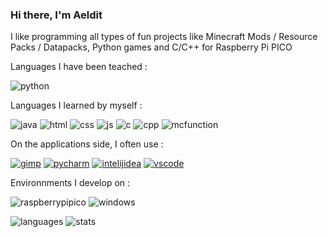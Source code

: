 ### Hi there, I'm Aeldit

I like programming all types of fun projects like Minecraft Mods / Resource Packs / Datapacks, Python games and C/C++ for Raspberry Pi PICO

Languages I have been teached :

![python](https://img.shields.io/badge/Python-3776AB?style=for-the-badge&logo=python&logoColor=white)


Languages I learned by myself :

![java](https://img.shields.io/badge/Java-ED8B00?style=for-the-badge&logo=openjdk&logoColor=white) ![html](https://img.shields.io/badge/HTML-239120?style=for-the-badge&logo=html5&logoColor=white) ![css](https://img.shields.io/badge/CSS-239120?&style=for-the-badge&logo=css3&logoColor=white) ![js](https://img.shields.io/badge/JavaScript-F7DF1E?style=for-the-badge&logo=javascript&logoColor=black) ![c](https://img.shields.io/badge/C-00599C?style=for-the-badge&logo=c&logoColor=white) ![cpp](https://img.shields.io/badge/C%2B%2B-00599C?style=for-the-badge&logo=c%2B%2B&logoColor=white) ![mcfunction](https://img.shields.io/badge/-MCFUNCTION-critical?style=for-the-badge)


On the applications side, I often use :

[![gimp](https://img.shields.io/badge/gimp-5C5543?style=for-the-badge&logo=gimp&logoColor=white)](https://www.gimp.org/) [![pycharm](https://img.shields.io/badge/-PyCharm-95ff00?&style=for-the-badge&logo=PyCharm&logoColor=black)](https://www.jetbrains.com/pycharm/) [![intelijidea](https://img.shields.io/badge/-IntelliJ_IDEA-4366ff?style=for-the-badge&logo=intellij-idea)](https://www.jetbrains.com/idea/) [![vscode](https://img.shields.io/badge/Visual_Studio_Code-0078D4?style=for-the-badge&logo=visual%20studio%20code&logoColor=white)](https://code.visualstudio.com/)


Environnments I develop on :

![raspberrypipico](https://img.shields.io/badge/-Raspberry_Pi_PICO-A22846?style=for-the-badge&logo=Raspberry%20Pi&logoColor=white) ![windows](https://img.shields.io/badge/Windows-0078D6?style=for-the-badge&logo=windows&logoColor=white)


![languages](https://github-readme-stats.vercel.app/api/top-langs/?username=Aeldit&theme=blue-green)
![stats](https://github-readme-stats.vercel.app/api?username=Aeldit&theme=blue-green)

